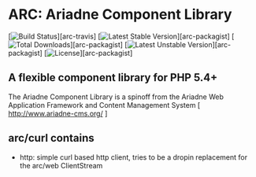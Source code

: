 ARC: Ariadne Component Library
=========================

[![Build Status](https://travis-ci.org/mjrider/arc-curl.svg?branch=master)][arc-travis]
[![Latest Stable Version](https://poser.pugx.org/arc/curl/v/stable.svg)][arc-packagist]
[![Total Downloads](https://poser.pugx.org/arc/curl/downloads.svg)][arc-packagist]
[![Latest Unstable Version](https://poser.pugx.org/arc/curl/v/unstable.svg)][arc-packagist]
[![License](https://poser.pugx.org/arc/curl/license.svg)][arc-packagist]


A flexible component library for PHP 5.4+
-----------------------------------------

The Ariadne Component Library is a spinoff from the Ariadne Web
Application Framework and Content Management System
[ http://www.ariadne-cms.org/ ]

arc/curl contains
------------------
- http: simple curl based http client, tries to be a dropin replacement for the arc/web ClientStream
